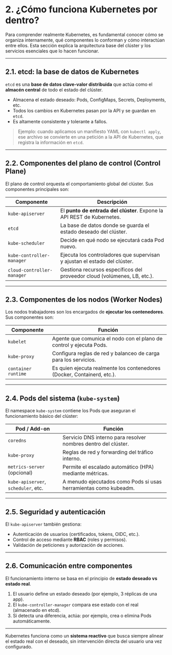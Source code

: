 # 2. ¿Cómo funciona Kubernetes por dentro?

Para comprender realmente Kubernetes, es fundamental conocer cómo se organiza internamente, qué componentes lo conforman y cómo interactúan entre ellos. Esta sección explica la arquitectura base del clúster y los servicios esenciales que lo hacen funcionar.

---

## 2.1. etcd: la base de datos de Kubernetes

`etcd` es una **base de datos clave-valor distribuida** que actúa como el **almacén central** de todo el estado del clúster.

- Almacena el estado deseado: Pods, ConfigMaps, Secrets, Deployments, etc.
- Todos los cambios en Kubernetes pasan por la API y se guardan en `etcd`.
- Es altamente consistente y tolerante a fallos.

> Ejemplo: cuando aplicamos un manifiesto YAML con `kubectl apply`, ese archivo se convierte en una petición a la API de Kubernetes, que registra la información en `etcd`.

---

## 2.2. Componentes del plano de control (Control Plane)

El plano de control orquesta el comportamiento global del clúster. Sus componentes principales son:

| Componente                  | Descripción                                                                 |
|----------------------------|-----------------------------------------------------------------------------|
| `kube-apiserver`           | El **punto de entrada del clúster**. Expone la API REST de Kubernetes.     |
| `etcd`                     | La base de datos donde se guarda el estado deseado del clúster.            |
| `kube-scheduler`           | Decide en qué nodo se ejecutará cada Pod nuevo.                            |
| `kube-controller-manager`  | Ejecuta los controladores que supervisan y ajustan el estado del clúster.  |
| `cloud-controller-manager` | Gestiona recursos específicos del proveedor cloud (volúmenes, LB, etc.).   |

---

## 2.3. Componentes de los nodos (Worker Nodes)

Los nodos trabajadores son los encargados de **ejecutar los contenedores**. Sus componentes son:

| Componente        | Función                                                                 |
|-------------------|-------------------------------------------------------------------------|
| `kubelet`         | Agente que comunica el nodo con el plano de control y ejecuta Pods.     |
| `kube-proxy`      | Configura reglas de red y balanceo de carga para los servicios.         |
| `container runtime` | Es quien ejecuta realmente los contenedores (Docker, Containerd, etc.). |

---

## 2.4. Pods del sistema (`kube-system`)

El namespace `kube-system` contiene los Pods que aseguran el funcionamiento básico del clúster:

| Pod / Add-on               | Función                                                              |
|---------------------------|----------------------------------------------------------------------|
| `coredns`                 | Servicio DNS interno para resolver nombres dentro del clúster.       |
| `kube-proxy`             | Reglas de red y forwarding del tráfico interno.                      |
| `metrics-server` (opcional) | Permite el escalado automático (HPA) mediante métricas.           |
| `kube-apiserver`, `scheduler`, etc. | A menudo ejecutados como Pods si usas herramientas como kubeadm. |

---

## 2.5. Seguridad y autenticación

El `kube-apiserver` también gestiona:

- Autenticación de usuarios (certificados, tokens, OIDC, etc.).
- Control de acceso mediante **RBAC** (roles y permisos).
- Validación de peticiones y autorización de acciones.

---

## 2.6. Comunicación entre componentes

El funcionamiento interno se basa en el principio de **estado deseado vs estado real**.

1. El usuario define un estado deseado (por ejemplo, 3 réplicas de una app).
2. El `kube-controller-manager` compara ese estado con el real (almacenado en etcd).
3. Si detecta una diferencia, actúa: por ejemplo, crea o elimina Pods automáticamente.

---

Kubernetes funciona como un **sistema reactivo** que busca siempre alinear el estado real con el deseado, sin intervención directa del usuario una vez configurado.
